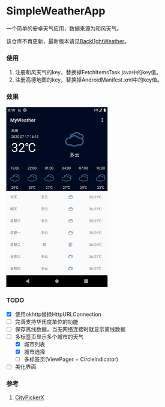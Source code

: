 # SimpleWeatherApp
一个简单的安卓天气应用，数据来源为和风天气。

该仓库不再更新，最新版本请见[Backl1ghtWeather](https://github.com/Backl1ght/Backl1ghtWeather)。

### 使用

1. 注册和风天气的key，替换掉FetchItemsTask.java中的key值。
2. 注册高德地图的key，替换掉AndroidManifest.xml中的key值。 

### 效果

<img src="./images/main.png" alt="main"/>

### TODO

- [x] 使用okhttp替换HttpURLConnection
- [ ] 完善支持华氏度单位的功能
- [ ] 保存离线数据，当无网络连接时就显示离线数据
- [ ] 多标签页显示多个城市的天气
  - [x] 城市列表
  - [x] 城市选择
  - [ ] 多标签页(ViewPager + CircleIndicator)
- [ ] 美化界面

### 参考

1. [CityPickerX](https://github.com/zhuxu1/CityPickerX)
